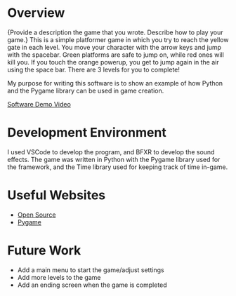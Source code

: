 # Overview

{Provide a description the game that you wrote. Describe how to play your game.}
This is a simple platformer game in which you try to reach the yellow gate in each level. You move your character with the arrow keys and jump with the spacebar. Green platforms are safe to jump on, while red ones will kill you. If you touch the orange powerup, you get to jump again in the air using the space bar. There are 3 levels for you to complete!

My purpose for writing this software is to show an example of how Python and the Pygame library can be used in game creation. 

[Software Demo Video](http://youtube.link.goes.here)

# Development Environment

I used VSCode to develop the program, and BFXR to develop the sound effects. The game was written in Python with the Pygame library used for the framework, and the Time library used for keeping track of time in-game. 

# Useful Websites

* [Open Source](https://opensource.com/article/20/9/add-sound-python-game)
* [Pygame](https://www.pygame.org/docs/)

# Future Work

* Add a main menu to start the game/adjust settings
* Add more levels to the game
* Add an ending screen when the game is completed